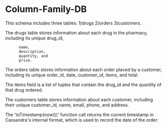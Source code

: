 # Column-Family-DB

This schema includes three tables: 
         1)drugs
         2)orders
         3)customers. 

The drugs table stores information about each drug in the pharmacy, including its unique
          drug_id,
          
          name, 
          description, 
          quantity, and 
          price. 

The orders table stores information about each order placed by a customer, including its unique 
          order_id, 
          date, 
          customer_id, 
          items, and 
          total. 

The items field is a list of tuples that contain the drug_id and the quantity of that drug ordered. 

The customers table stores information about each customer, including their unique 
          customer_id, 
          name, 
          email, 
          phone, and 
          address.

The 'toTimestamp(now())' function call returns the current timestamp in Cassandra's internal format, which is used to record the date of the order.
